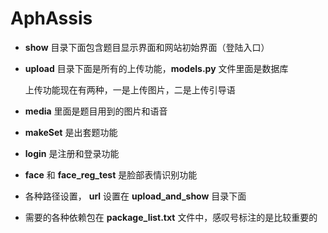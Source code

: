 # AphAssis

* **show** 目录下面包含题目显示界面和网站初始界面（登陆入口）

* **upload** 目录下面是所有的上传功能，**models.py** 文件里面是数据库

	上传功能现在有两种，一是上传图片，二是上传引导语

* **media** 里面是题目用到的图片和语音

* **makeSet** 是出套题功能

* **login** 是注册和登录功能

* **face** 和 **face_reg_test** 是脸部表情识别功能

* 各种路径设置， **url** 设置在 **upload_and_show** 目录下面

* 需要的各种依赖包在 **package_list.txt** 文件中，感叹号标注的是比较重要的


